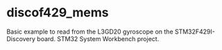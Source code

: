 # discof429_mems

Basic example to read from the L3GD20 gyroscope on the STM32F429I-Discovery board.
STM32 System Workbench project.
